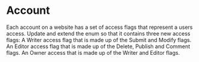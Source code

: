 # Account
Each account on a website has a set of access flags that represent a users access.  Update and extend the enum so that it contains three new access flags:  A Writer access flag that is made up of the Submit and Modify flags. An Editor access flag that is made up of the Delete, Publish and Comment flags. An Owner access that is made up of the Writer and Editor flags.
